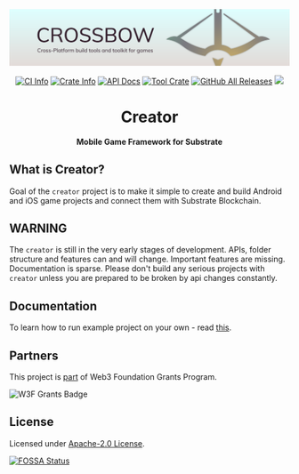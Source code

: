 <div align="center">
<img src=".github/assets/splash.png" alt="Creator Splash Image" />

<a href="https://github.com/creator-rs/creator/actions"><img alt="CI Info" src="https://github.com/creator-rs/creator/workflows/CI/badge.svg"/></a>
<a href="https://crates.io/crates/creator"><img alt="Crate Info" src="https://img.shields.io/crates/v/creator.svg"/></a>
<a href="https://docs.rs/creator/"><img alt="API Docs" src="https://img.shields.io/badge/docs.rs-creator-green"/></a>
<a href="https://crates.io/crates/cargo-creator"><img alt="Tool Crate" src="https://img.shields.io/crates/d/cargo-creator?label=cargo%20installs"/></a>
<a href="https://github.com/creator-rs/creator/releases"><img alt="GitHub All Releases" src="https://img.shields.io/github/downloads/creator-rs/creator/total?label=binary%20downloads"/></a>
<a href="https://app.fossa.com/projects/git%2Bgithub.com%2Fdodorare%2Fcrossbow?ref=badge_shield" alt="FOSSA Status"><img src="https://app.fossa.com/api/projects/git%2Bgithub.com%2Fdodorare%2Fcrossbow.svg?type=shield"/></a>

<h1>Creator</h1>

<p>
<strong>Mobile Game Framework for Substrate</strong>
</p>
</div>

## What is Creator?

Goal of the `creator` project is to make it simple to create and build Android and iOS game projects and connect them with Substrate Blockchain.

## WARNING

The `creator` is still in the very early stages of development. APIs, folder structure and features can and will change. Important features are missing. Documentation is sparse. Please don't build any serious projects with `creator` unless you are prepared to be broken by api changes constantly.

## Documentation

To learn how to run example project on your own - read [this](https://github.com/creator-rs/creator/wiki).

## Partners

This project is [part](https://github.com/w3f/Open-Grants-Program/blob/master/applications/mobile-game-framework.md) of Web3 Foundation Grants Program.

<img src=".github/assets/w3f_grants_badge.svg" alt="W3F Grants Badge" width="400px" />

## License

Licensed under [Apache-2.0 License](LICENSE).


[![FOSSA Status](https://app.fossa.com/api/projects/git%2Bgithub.com%2Fdodorare%2Fcrossbow.svg?type=large)](https://app.fossa.com/projects/git%2Bgithub.com%2Fdodorare%2Fcrossbow?ref=badge_large)